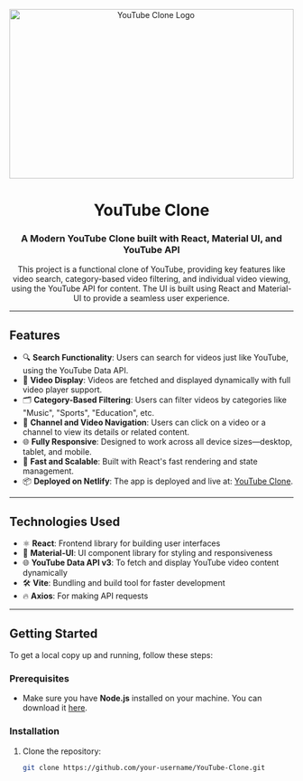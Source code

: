 <!-- Header Image -->
<p align="center" margin="0px" padding="0px">
  <img margin="0px" padding="0px" src="" alt="YouTube Clone Logo" width="100%" height="300px" />
</p>

<!-- Title and Subtitle -->
<h1 align="center">YouTube Clone</h1>
<h3 align="center">A Modern YouTube Clone built with React, Material UI, and YouTube API</h3>

<!-- Project Description -->
<p align="center">
  This project is a functional clone of YouTube, providing key features like video search, category-based video filtering, and individual video viewing, using the YouTube API for content. The UI is built using React and Material-UI to provide a seamless user experience.
</p>

---

<!-- Features -->
## Features

- 🔍 **Search Functionality**: Users can search for videos just like YouTube, using the YouTube Data API.
- 🎥 **Video Display**: Videos are fetched and displayed dynamically with full video player support.
- 🗂️ **Category-Based Filtering**: Users can filter videos by categories like "Music", "Sports", "Education", etc.
- 🔗 **Channel and Video Navigation**: Users can click on a video or a channel to view its details or related content.
- 🌐 **Fully Responsive**: Designed to work across all device sizes—desktop, tablet, and mobile.
- 🚀 **Fast and Scalable**: Built with React's fast rendering and state management.
- 📦 **Deployed on Netlify**: The app is deployed and live at: [YouTube Clone](https://your-netlify-deployed-link.com).

---

<!-- Technologies Used -->
## Technologies Used

- ⚛️ **React**: Frontend library for building user interfaces
- 🎨 **Material-UI**: UI component library for styling and responsiveness
- 🌐 **YouTube Data API v3**: To fetch and display YouTube video content dynamically
- 🛠️ **Vite**: Bundling and build tool for faster development
- 🔥 **Axios**: For making API requests

---

<!-- Getting Started -->
## Getting Started

To get a local copy up and running, follow these steps:

### Prerequisites

- Make sure you have **Node.js** installed on your machine. You can download it [here](https://nodejs.org/).

### Installation

1. Clone the repository:
   ```bash
   git clone https://github.com/your-username/YouTube-Clone.git
